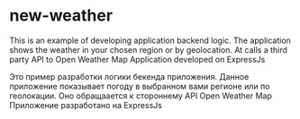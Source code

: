 # new-weather

This is an example of developing application backend logic.
The application shows the weather in your chosen region or by geolocation.
At calls a third party API to Open Weather Map
Application developed on ExpressJs

Это пример разработки логики бекенда приложения.
Данное приложение показывает погоду в выбранном вами регионе или по геолокации. 
Оно обращаается к стороннему API Open Weather Map
Приложение разработано на ExpressJs
